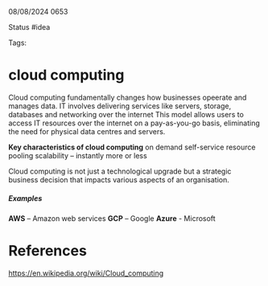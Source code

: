 08/08/2024 0653

Status #idea

Tags:

# cloud computing

Cloud computing fundamentally changes how businesses opeerate and manages data.
IT involves delivering services like servers, storage, databases and networking over the internet
This model allows users to access IT resources over the internet on a pay-as-you-go basis, eliminating the need for physical data centres and servers.

**Key characteristics of cloud computing**
on demand self-service
resource pooling
scalability – instantly more or less

Cloud computing is not just a technological upgrade but a strategic business decision that impacts various aspects of an organisation.

##### Examples
**AWS** – Amazon web services
**GCP** – Google
**Azure** - Microsoft
# References

https://en.wikipedia.org/wiki/Cloud_computing